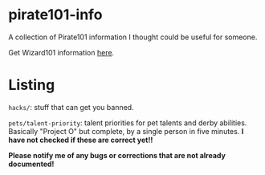 # pirate101-info
A collection of Pirate101 information I thought could be useful for someone.

Get Wizard101 information [here](https://github.com/PeechezNCreem/wizard101-info).

# Listing
`hacks/`: stuff that can get you banned.

`pets/talent-priority`: talent priorities for pet talents and derby abilities. Basically "Project O" but complete, by a single person in five minutes. **I have not checked if these are correct yet!!**

**Please notify me of any bugs or corrections that are not already documented!**
